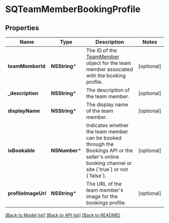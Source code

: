 # SQTeamMemberBookingProfile

## Properties
Name | Type | Description | Notes
------------ | ------------- | ------------- | -------------
**teamMemberId** | **NSString*** | The ID of the [TeamMember](https://developer.squareup.com/reference/square_2023-10-18/objects/TeamMember) object for the team member associated with the booking profile. | [optional] 
**_description** | **NSString*** | The description of the team member. | [optional] 
**displayName** | **NSString*** | The display name of the team member. | [optional] 
**isBookable** | **NSNumber*** | Indicates whether the team member can be booked through the Bookings API or the seller&#39;s online booking channel or site (&#x60;true&#x60;) or not (&#x60;false&#x60;). | [optional] 
**profileImageUrl** | **NSString*** | The URL of the team member&#39;s image for the bookings profile. | [optional] 

[[Back to Model list]](../README.md#documentation-for-models) [[Back to API list]](../README.md#documentation-for-api-endpoints) [[Back to README]](../README.md)


